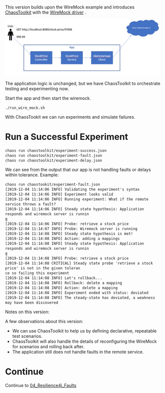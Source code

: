 This version builds upon the WireMock example and introduces [ChaosToolkit](https://chaostoolkit.org/) with the [WireMock driver](https://docs.chaostoolkit.org/drivers/wiremock/) .

![branch](branch.png?raw=true)

The application logic is unchanged, but we have ChaosToolkit to orchestrate testing and experimenting now.

Start the app and then start the wiremock.

```
./run_wire_mock.sh
```

With ChaosTookit we can run experiments and simulate failures.

# Run a Successful Experiment

```
chaos run chaostoolkit/experiment-success.json
chaos run chaostoolkit/experiment-fault.json
chaos run chaostoolkit/experiment-delay.json
```


We can see from the output that our app is not handling faults or delays within tolerance. Example:

```
chaos run chaostookit/experiment-fault.json
[2019-12-04 11:14:06 INFO] Validating the experiment's syntax
[2019-12-04 11:14:06 INFO] Experiment looks valid
[2019-12-04 11:14:06 INFO] Running experiment: What if the remote service throws a fault?
[2019-12-04 11:14:06 INFO] Steady state hypothesis: Application responds and wiremock server is runnin
g
[2019-12-04 11:14:06 INFO] Probe: retrieve a stock price
[2019-12-04 11:14:07 INFO] Probe: Wiremock server is running
[2019-12-04 11:14:08 INFO] Steady state hypothesis is met!
[2019-12-04 11:14:08 INFO] Action: adding a mappings
[2019-12-04 11:14:08 INFO] Steady state hypothesis: Application responds and wiremock server is runnin
g
[2019-12-04 11:14:08 INFO] Probe: retrieve a stock price
[2019-12-04 11:14:08 CRITICAL] Steady state probe 'retrieve a stock price' is not in the given toleran
ce so failing this experiment
[2019-12-04 11:14:08 INFO] Let's rollback...
[2019-12-04 11:14:08 INFO] Rollback: delete a mapping
[2019-12-04 11:14:08 INFO] Action: delete a mapping
[2019-12-04 11:14:08 INFO] Experiment ended with status: deviated
[2019-12-04 11:14:08 INFO] The steady-state has deviated, a weakness may have been discovered
```



Notes on this version:

A few observations about this version:
* We can use ChaosToolkit to help us by defining declarative, repeatable test scenarios.
* ChaosToolkit will also handle the details of reconfiguring the WireMock for scenarios and rolling back after.
* The application still does not handle faults in the remote service.

# Continue
Continue to [04_Resilience4j_Faults](../../tree/04_Resilience4j_Faults)